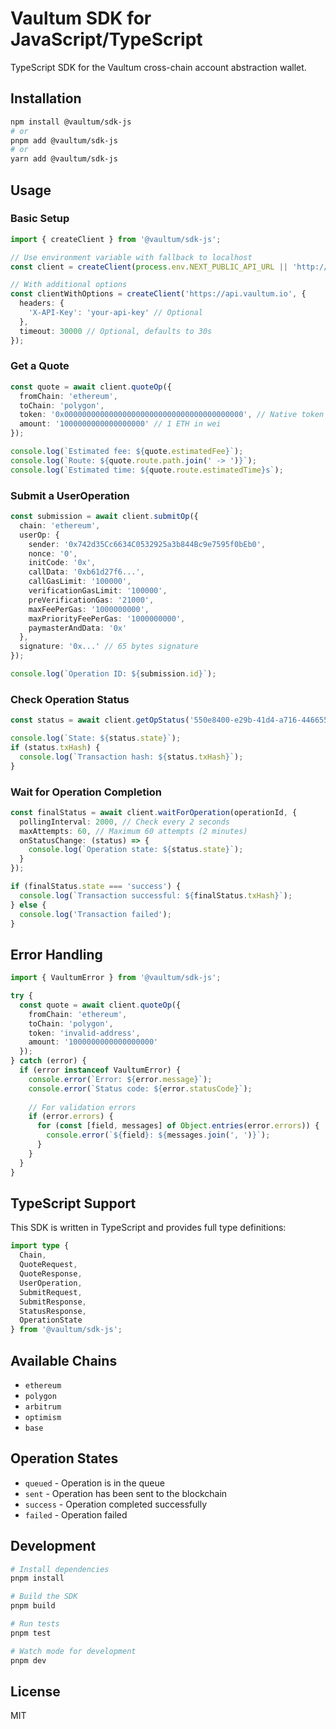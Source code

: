 # Vaultum SDK for JavaScript/TypeScript

TypeScript SDK for the Vaultum cross-chain account abstraction wallet.

## Installation

```bash
npm install @vaultum/sdk-js
# or
pnpm add @vaultum/sdk-js
# or
yarn add @vaultum/sdk-js
```

## Usage

### Basic Setup

```typescript
import { createClient } from '@vaultum/sdk-js';

// Use environment variable with fallback to localhost
const client = createClient(process.env.NEXT_PUBLIC_API_URL || 'http://localhost:8000');

// With additional options
const clientWithOptions = createClient('https://api.vaultum.io', {
  headers: {
    'X-API-Key': 'your-api-key' // Optional
  },
  timeout: 30000 // Optional, defaults to 30s
});
```

### Get a Quote

```typescript
const quote = await client.quoteOp({
  fromChain: 'ethereum',
  toChain: 'polygon',
  token: '0x0000000000000000000000000000000000000000', // Native token
  amount: '1000000000000000000' // 1 ETH in wei
});

console.log(`Estimated fee: ${quote.estimatedFee}`);
console.log(`Route: ${quote.route.path.join(' -> ')}`);
console.log(`Estimated time: ${quote.route.estimatedTime}s`);
```

### Submit a UserOperation

```typescript
const submission = await client.submitOp({
  chain: 'ethereum',
  userOp: {
    sender: '0x742d35Cc6634C0532925a3b844Bc9e7595f0bEb0',
    nonce: '0',
    initCode: '0x',
    callData: '0xb61d27f6...',
    callGasLimit: '100000',
    verificationGasLimit: '100000',
    preVerificationGas: '21000',
    maxFeePerGas: '1000000000',
    maxPriorityFeePerGas: '1000000000',
    paymasterAndData: '0x'
  },
  signature: '0x...' // 65 bytes signature
});

console.log(`Operation ID: ${submission.id}`);
```

### Check Operation Status

```typescript
const status = await client.getOpStatus('550e8400-e29b-41d4-a716-446655440000');

console.log(`State: ${status.state}`);
if (status.txHash) {
  console.log(`Transaction hash: ${status.txHash}`);
}
```

### Wait for Operation Completion

```typescript
const finalStatus = await client.waitForOperation(operationId, {
  pollingInterval: 2000, // Check every 2 seconds
  maxAttempts: 60, // Maximum 60 attempts (2 minutes)
  onStatusChange: (status) => {
    console.log(`Operation state: ${status.state}`);
  }
});

if (finalStatus.state === 'success') {
  console.log(`Transaction successful: ${finalStatus.txHash}`);
} else {
  console.log('Transaction failed');
}
```

## Error Handling

```typescript
import { VaultumError } from '@vaultum/sdk-js';

try {
  const quote = await client.quoteOp({
    fromChain: 'ethereum',
    toChain: 'polygon',
    token: 'invalid-address',
    amount: '1000000000000000000'
  });
} catch (error) {
  if (error instanceof VaultumError) {
    console.error(`Error: ${error.message}`);
    console.error(`Status code: ${error.statusCode}`);
    
    // For validation errors
    if (error.errors) {
      for (const [field, messages] of Object.entries(error.errors)) {
        console.error(`${field}: ${messages.join(', ')}`);
      }
    }
  }
}
```

## TypeScript Support

This SDK is written in TypeScript and provides full type definitions:

```typescript
import type {
  Chain,
  QuoteRequest,
  QuoteResponse,
  UserOperation,
  SubmitRequest,
  SubmitResponse,
  StatusResponse,
  OperationState
} from '@vaultum/sdk-js';
```

## Available Chains

- `ethereum`
- `polygon`
- `arbitrum`
- `optimism`
- `base`

## Operation States

- `queued` - Operation is in the queue
- `sent` - Operation has been sent to the blockchain
- `success` - Operation completed successfully
- `failed` - Operation failed

## Development

```bash
# Install dependencies
pnpm install

# Build the SDK
pnpm build

# Run tests
pnpm test

# Watch mode for development
pnpm dev
```

## License

MIT
